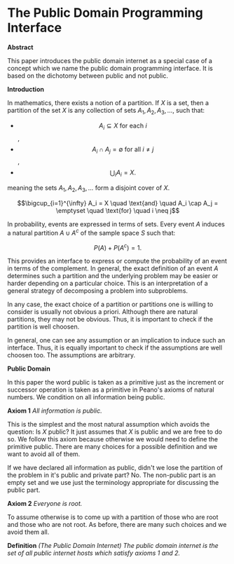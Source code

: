 # The Public Domain Programming Interface

**Abstract**

This paper introduces the public domain internet as a special case of a
concept which we name the public domain programming interface. It is based
on the dichotomy between public and not public.

**Introduction**

In mathematics, there exists a notion of a partition. If $X$ is a set, then a
partition of the set $X$ is any collection of sets
$A_{1}, A_{2}, A_{3}, \dots$, such that:

 - $$A_i \subseteq X \text{ for each } i$$,
 - $$A_i \cap A_j = \emptyset \text{ for all } i \neq j$$,
 - $$\bigcup_{i} A_i = X.$$

meaning the sets $A_1, A_2, A_3, \dots$ form a disjoint cover of $X$.


$$\bigcup_{i=1}^{\infty} A_i = X \quad \text{and} \quad A_i \cap A_j = \emptyset \quad \text{for} \quad i \neq j$$


In probability, events are expressed in terms of sets. Every event $A$
induces a natural partition $A \cup A^{c}$ of the sample space $S$ such
that:

$$P(A) + P(A^{c}) = 1.$$

This provides an interface to express or compute the probability of an event in
terms of the complement. In general, the exact definition of an event $A$
determines such a partition and the underlying problem may be easier or harder
depending on a particular choice. This is an interpretation of a general
strategy of decomposing a problem into subproblems.

In any case, the exact choice of a partition or partitions one is willing to
consider is usually not obvious a priori. Although there are natural partitions,
they may not be obvious. Thus, it is important to check if the partition is well
choosen.

In general, one can see any assumption or an implication to induce such an
interface. Thus, it is equally important to check if the assumptions are
well choosen too. The assumptions are arbitrary.

**Public Domain**

In this paper the word public is taken as a primitive just as the increment or 
successor operation is taken as a primitive in Peano's axioms of natural
numbers. We condition on all information being public.

**Axiom 1** *All information is public.*

This is the simplest and the most natural assumption which avoids the question:
Is $X$ public? It just assumes that $X$ is public and we are free to do so.
We follow this axiom because otherwise we would need to define the primitive
public. There are many choices for a possible definition and we want to avoid
all of them.

If we have declared all information as public, didn't we lose the partition of
the problem in it's public and private part? No. The non-public part is an empty
set and we use just the terminology appropriate for discussing the public
part. 

**Axiom 2** *Everyone is root.*

To assume otherwise is to come up with a partition of those who are root and
those who are not root. As before, there are many such choices and we avoid
them all.

**Definition** *(The Public Domain Internet) The public domain internet is the set
of all public internet hosts which satisfy axioms 1 and 2.*
